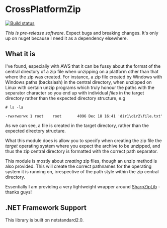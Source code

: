 # CrossPlatformZip

[![Build status](https://ci.appveyor.com/api/projects/status/d2cpscmh141cy3wq?svg=true)](https://ci.appveyor.com/project/fireflycons/crossplatformzip)

_This is pre-release software_. Expect bugs and breaking changes. It's only up on nuget because I need it as a dependency elsewhere.

## What it is

I've found, especially with AWS that it can be fussy about the format of the central directory of a zip file when unzipping on a platform other than that where the zip was created. For instance, a zip file created by Windows with Windows paths (backslash) in the central directory, when unzipped on Linux with certain unzip programs which truly honour the paths with the separator character so you end up with individual _files_ in the target directory rather than the expected directory structure, e.g

```
# ls -la

-rwxrwxrwx 1 root    root       4096 Dec 18 16:41 'dir1\dir2\file.txt'
```

As we can see, a file is created in the target directory, rather than the expected directory structure.

What this module does is allow you to specify when creating the zip file the _target_ operating system where you expect the archive to be unzipped, and thus the zip central directory is formatted with the correct path separator.

This module is mostly about _creating_ zip files, though an unzip method is also provided. This will create the correct pathnames for the operating system it is running on, irrespective of the path style within the zip central directory.

Essentially I am providing a very lightweight wrapper around [SharpZipLib](https://github.com/icsharpcode/SharpZipLib) - thanks guys! 

## .NET Framework Support

This library is built on netstandard2.0.

